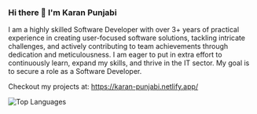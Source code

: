### Hi there 👋 I'm Karan Punjabi

I am a highly skilled Software Developer with over 3+ years of practical experience in creating user-focused software solutions, tackling intricate challenges, and actively contributing to team achievements through dedication and meticulousness. I am eager to put in extra effort to continuously learn, expand my skills, and thrive in the IT sector. My goal is to secure a role as a Software Developer.

Checkout my projects at:
https://karan-punjabi.netlify.app/

![Top Languages](https://github-readme-stats.vercel.app/api/top-langs/?username=Karan1223&layout=compact)

<!--![Karan Punjabi's GitHub stats](https://github-readme-stats.vercel.app/api?username=Karan1223&show_icons=true)

![](https://raw.githubusercontent.com/Karan1223/github-stats/master/generated/overview.svg#gh-dark-mode-only)-->

<!--
**Karan1223/Karan1223** is a ✨ _special_ ✨ repository because its `README.md` (this file) appears on your GitHub profile.

Here are some ideas to get you started:

- 🔭 I’m currently working on ...
- 🌱 I’m currently learning ...
- 👯 I’m looking to collaborate on ...
- 🤔 I’m looking for help with ...
- 💬 Ask me about ...
- 📫 How to reach me: ...
- 😄 Pronouns: ...
- ⚡ Fun fact: ...
-->
